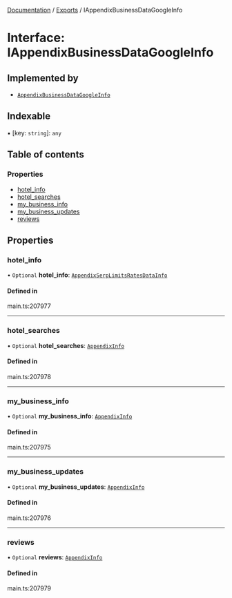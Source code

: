 [Documentation](../README.md) / [Exports](../modules.md) / IAppendixBusinessDataGoogleInfo

# Interface: IAppendixBusinessDataGoogleInfo

## Implemented by

- [`AppendixBusinessDataGoogleInfo`](../classes/AppendixBusinessDataGoogleInfo.md)

## Indexable

▪ [key: `string`]: `any`

## Table of contents

### Properties

- [hotel\_info](IAppendixBusinessDataGoogleInfo.md#hotel_info)
- [hotel\_searches](IAppendixBusinessDataGoogleInfo.md#hotel_searches)
- [my\_business\_info](IAppendixBusinessDataGoogleInfo.md#my_business_info)
- [my\_business\_updates](IAppendixBusinessDataGoogleInfo.md#my_business_updates)
- [reviews](IAppendixBusinessDataGoogleInfo.md#reviews)

## Properties

### hotel\_info

• `Optional` **hotel\_info**: [`AppendixSerpLimitsRatesDataInfo`](../classes/AppendixSerpLimitsRatesDataInfo.md)

#### Defined in

main.ts:207977

___

### hotel\_searches

• `Optional` **hotel\_searches**: [`AppendixInfo`](../classes/AppendixInfo.md)

#### Defined in

main.ts:207978

___

### my\_business\_info

• `Optional` **my\_business\_info**: [`AppendixInfo`](../classes/AppendixInfo.md)

#### Defined in

main.ts:207975

___

### my\_business\_updates

• `Optional` **my\_business\_updates**: [`AppendixInfo`](../classes/AppendixInfo.md)

#### Defined in

main.ts:207976

___

### reviews

• `Optional` **reviews**: [`AppendixInfo`](../classes/AppendixInfo.md)

#### Defined in

main.ts:207979

